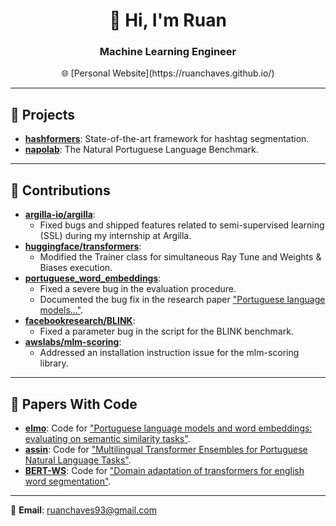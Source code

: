 <h1 align="center">👋 Hi, I'm Ruan</h1>
<h3 align="center">Machine Learning Engineer</h3>

<p align="center">
  🌐 [Personal Website](https://ruanchaves.github.io/)
</p>

---

## 🚀 Projects

- **[hashformers](https://github.com/ruanchaves/hashformers)**: State-of-the-art framework for hashtag segmentation.
- **[napolab](https://github.com/ruanchaves/napolab)**: The Natural Portuguese Language Benchmark.

---

## 🌟 Contributions

- **[argilla-io/argilla](https://github.com/argilla-io/argilla/issues?q=author%3Aruanchaves+)**:
  - Fixed bugs and shipped features related to semi-supervised learning (SSL) during my internship at Argilla.
- **[huggingface/transformers](https://github.com/huggingface/transformers/pull/10823)**:
  - Modified the Trainer class for simultaneous Ray Tune and Weights & Biases execution.
- **[portuguese_word_embeddings](https://github.com/nathanshartmann/portuguese_word_embeddings/pull/11)**:
  - Fixed a severe bug in the evaluation procedure.
  - Documented the bug fix in the research paper ["Portuguese language models..."](https://scholar.google.com/citations?view_op=view_citation&hl=en&user=3JDK8KEAAAAJ&citation_for_view=3JDK8KEAAAAJ:u-x6o8ySG0sC).
- **[facebookresearch/BLINK](https://github.com/facebookresearch/BLINK/pull/25)**:
  - Fixed a parameter bug in the script for the BLINK benchmark.
- **[awslabs/mlm-scoring](https://github.com/awslabs/mlm-scoring/pull/12)**:
  - Addressed an installation instruction issue for the mlm-scoring library.

---

## 📖 Papers With Code

- **[elmo](https://github.com/ruanchaves/elmo)**: Code for ["Portuguese language models and word embeddings: evaluating on semantic similarity tasks"](https://scholar.google.com/citations?view_op=view_citation&hl=en&user=3JDK8KEAAAAJ&citation_for_view=3JDK8KEAAAAJ:u-x6o8ySG0sC).
- **[assin](https://github.com/ruanchaves/assin)**: Code for ["Multilingual Transformer Ensembles for Portuguese Natural Language Tasks"](https://scholar.google.com/citations?view_op=view_citation&hl=pt-PT&user=3JDK8KEAAAAJ&citation_for_view=3JDK8KEAAAAJ:qjMakFHDy7sC).
- **[BERT-WS](https://github.com/ruanchaves/BERT-WS)**: Code for ["Domain adaptation of transformers for english word segmentation"](https://scholar.google.com/citations?view_op=view_citation&hl=pt-PT&user=3JDK8KEAAAAJ&citation_for_view=3JDK8KEAAAAJ:9yKSN-GCB0IC).

---

📧 **Email**: ruanchaves93@gmail.com
